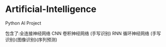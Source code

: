 # Artificial-Intelligence
Python AI Project

包含了:全连接神经网络
      CNN 卷积神经网络 (手写识别)
      RNN 循环神经网络 (手写识别)(图像识别)(序列预测)
